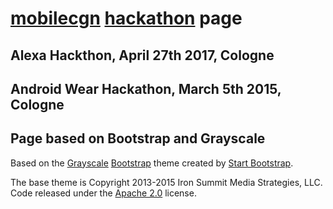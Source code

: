 # [mobilecgn](http://www.mobilecologne.de) [hackathon](http://hackathon.mobile.cologne) page

## Alexa Hackthon, April 27th 2017, Cologne

## Android Wear Hackathon, March 5th 2015, Cologne

## Page based on Bootstrap and Grayscale

Based on the [Grayscale](http://startbootstrap.com/template-overviews/grayscale/)
[Bootstrap](http://getbootstrap.com/) theme created by
[Start Bootstrap](http://startbootstrap.com/).

The base theme is Copyright 2013-2015 Iron Summit Media Strategies, LLC. Code released under the
[Apache 2.0](https://github.com/IronSummitMedia/startbootstrap-grayscale/blob/gh-pages/LICENSE) license.


